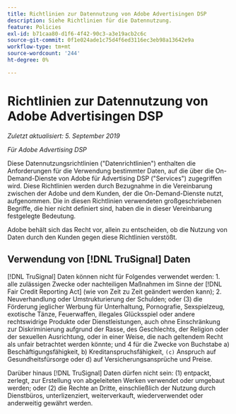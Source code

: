 ```yaml
---
title: Richtlinien zur Datennutzung von Adobe Advertisingen DSP
description: Siehe Richtlinien für die Datennutzung.
feature: Policies
exl-id: b71caa80-d1f6-4f42-90c3-a3e19acb2c6c
source-git-commit: 0f1e024ade1c75d4f6ed3116ec3eb98a13642e9a
workflow-type: tm+mt
source-wordcount: '244'
ht-degree: 0%

---
```


# Richtlinien zur Datennutzung von Adobe Advertisingen DSP

*Zuletzt aktualisiert: 5. September 2019*

*Für Adobe Advertising DSP*

Diese Datennutzungsrichtlinien (&quot;Datenrichtlinien&quot;) enthalten die Anforderungen für die Verwendung bestimmter Daten, auf die über die On-Demand-Dienste von Adobe für Advertising DSP (&quot;Services&quot;) zugegriffen wird. Diese Richtlinien werden durch Bezugnahme in die Vereinbarung zwischen der Adobe und dem Kunden, der die On-Demand-Dienste nutzt, aufgenommen. Die in diesen Richtlinien verwendeten großgeschriebenen Begriffe, die hier nicht definiert sind, haben die in dieser Vereinbarung festgelegte Bedeutung.

Adobe behält sich das Recht vor, allein zu entscheiden, ob die Nutzung von Daten durch den Kunden gegen diese Richtlinien verstößt.

## Verwendung von [!DNL TruSignal] Daten

[!DNL TruSignal] Daten können nicht für Folgendes verwendet werden: 1. alle zulässigen Zwecke oder nachteiligen Maßnahmen im Sinne der [!DNL Fair Credit Reporting Act] (wie von Zeit zu Zeit geändert werden kann); 2. Neuverhandlung oder Umstrukturierung der Schulden; oder (3) die Förderung jeglicher Werbung für Unterhaltung, Pornografie, Sexspielzeug, exotische Tänze, Feuerwaffen, illegales Glücksspiel oder andere rechtswidrige Produkte oder Dienstleistungen, auch ohne Einschränkung zur Diskriminierung aufgrund der Rasse, des Geschlechts, der Religion oder der sexuellen Ausrichtung, oder in einer Weise, die nach geltendem Recht als unfair betrachtet werden könnte; und 4 für die Zwecke von Buchstabe a) Beschäftigungsfähigkeit, b) Kreditanspruchsfähigkeit, `(c)` Anspruch auf Gesundheitsfürsorge oder d) auf Versicherungsansprüche und Preise.<!-- I used backticks in the previous sentence to prevent ( c ) from displaying as a copyright symbol. I think the OS does that. Using HTML code for the parentheses doesn't prevent it. -->

Darüber hinaus [!DNL TruSignal] Daten dürfen nicht sein: (1) entpackt, zerlegt, zur Erstellung von abgeleiteten Werken verwendet oder umgebaut werden; oder (2) die Rechte an Dritte, einschließlich der Nutzung durch Dienstbüros, unterlizenziert, weiterverkauft, wiederverwendet oder anderweitig gewährt werden.
